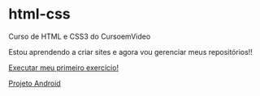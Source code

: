 # html-css

Curso de HTML e CSS3 do CursoemVideo

Estou aprendendo a criar sites e agora vou gerenciar meus repositórios!!

<a href="exercicios/ex001-meu-primeiro-exercicio/index.html">Executar meu primeiro exercício!</a>

<a href="desafios/d010-meu-primeiro-site/android.html" target="_blank">Projeto Android</a>
